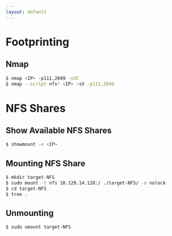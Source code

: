 ```yaml
---
layout: default
---
```


# Footprinting
## Nmap
```bash
$ nmap <IP> -p111,2049 -sVC
$ nmap --script nfs* <IP> -sV -p111,2049
```

# NFS Shares
## Show Available NFS Shares
```bash
$ showmount -e <IP> 
```

## Mounting NFS Share
```bash
$ mkdir target-NFS
$ sudo mount -t nfs 10.129.14.128:/ ./target-NFS/ -o nolock
$ cd target-NFS
$ tree .
```

## Unmounting
```bash
$ sudo umount target-NFS
```